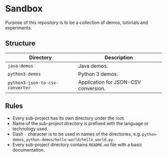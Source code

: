 # Sandbox

Purpose of this repository is to be a collection of demos, tutorials and
experiments.

## Structure

| Directory                       | Description                          |
| ------------------------------- | ------------------------------------ |
| `java-demos`                    | Java demos.                          |
| `python3-demos`                 | Python 3 demos.                      |
| `python3-json-to-csv-converter` | Application for JSON-CSV conversion. |

## Rules

* Every sub-project has its own directory under the root.
* Name of the sub-project directory is prefixed with the language or technology
  used.
* Dash `-` character is to be used in names of the directories, e.g.
  `python-demos`, `python-demos/hello-world/hello_world.py`.
* Every sub-project directory contains `README.md` file with a basic
  documentation.
